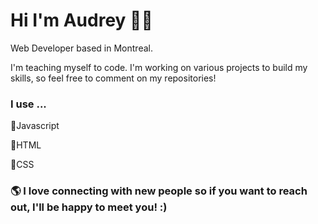 # Hi I'm Audrey 👋🏼

Web Developer based in Montreal. 

I'm teaching myself to code. I'm working on various projects to build my skills, so feel free to comment on my repositories! 

### I use ...

 🔹Javascript
  
 🔹HTML
 
 🔹CSS



### 🌎 I love connecting with new people so if you want to reach out, I'll be happy to meet you! :)
